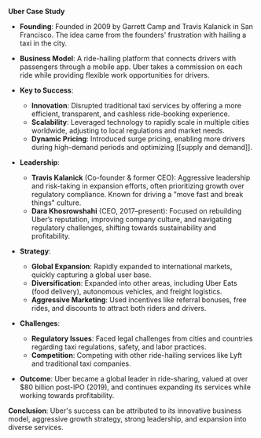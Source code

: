 **Uber Case Study**

- **Founding**: Founded in 2009 by Garrett Camp and Travis Kalanick in San Francisco. The idea came from the founders' frustration with hailing a taxi in the city.
    
- **Business Model**: A ride-hailing platform that connects drivers with passengers through a mobile app. Uber takes a commission on each ride while providing flexible work opportunities for drivers.
    
- **Key to Success**:
    
    - **Innovation**: Disrupted traditional taxi services by offering a more efficient, transparent, and cashless ride-booking experience.
    - **Scalability**: Leveraged technology to rapidly scale in multiple cities worldwide, adjusting to local regulations and market needs.
    - **Dynamic Pricing**: Introduced surge pricing, enabling more drivers during high-demand periods and optimizing [[supply and demand]].
- **Leadership**:
    
    - **Travis Kalanick** (Co-founder & former CEO): Aggressive leadership and risk-taking in expansion efforts, often prioritizing growth over regulatory compliance. Known for driving a "move fast and break things" culture.
    - **Dara Khosrowshahi** (CEO, 2017–present): Focused on rebuilding Uber’s reputation, improving company culture, and navigating regulatory challenges, shifting towards sustainability and profitability.
- **Strategy**:
    
    - **Global Expansion**: Rapidly expanded to international markets, quickly capturing a global user base.
    - **Diversification**: Expanded into other areas, including Uber Eats (food delivery), autonomous vehicles, and freight logistics.
    - **Aggressive Marketing**: Used incentives like referral bonuses, free rides, and discounts to attract both riders and drivers.
- **Challenges**:
    
    - **Regulatory Issues**: Faced legal challenges from cities and countries regarding taxi regulations, safety, and labor practices.
    - **Competition**: Competing with other ride-hailing services like Lyft and traditional taxi companies.
- **Outcome**: Uber became a global leader in ride-sharing, valued at over $80 billion post-IPO (2019), and continues expanding its services while working towards profitability.
    

**Conclusion**: Uber's success can be attributed to its innovative business model, aggressive growth strategy, strong leadership, and expansion into diverse services.
